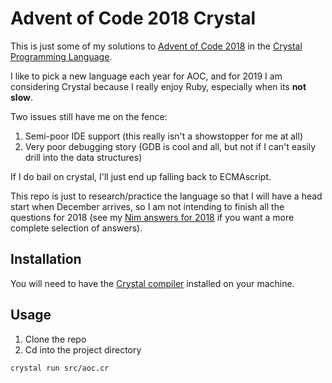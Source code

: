 # Advent of Code 2018 Crystal

This is just some of my solutions to [Advent of Code 2018](https://adventofcode.com/2018) in the [Crystal Programming Language](https://crystal-lang.org/).

I like to pick a new language each year for AOC, and for 2019 I am considering Crystal because I really enjoy Ruby, especially when its **not slow**.

Two issues still have me on the fence:
1. Semi-poor IDE support (this really isn't a showstopper for me at all)
2. Very poor debugging story (GDB is cool and all, but not if I can't easily drill into the data structures)

If I do bail on crystal, I'll just end up falling back to ECMAscript.

This repo is just to research/practice the language so that I will have a head start when December arrives, so I am not intending to finish all the questions for 2018 (see my [Nim answers for 2018](https://github.com/nmyers217/advent_of_code_2018_nim) if you want a more complete selection of answers).


## Installation

You will need to have the [Crystal compiler](https://crystal-lang.org/install/) installed on your machine.


## Usage

1. Clone the repo
2. Cd into the project directory
```sh
crystal run src/aoc.cr
```